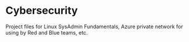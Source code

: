 # Cybersecurity
Project files for Linux SysAdmin Fundamentals, Azure private network for using by Red and Blue teams, etc.
